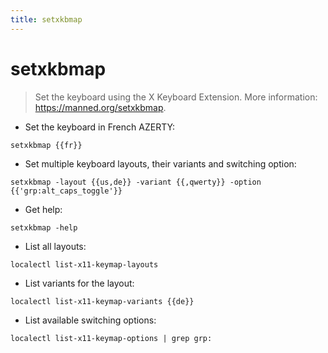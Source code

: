 ```yaml
---
title: setxkbmap
---
```

# setxkbmap

> Set the keyboard using the X Keyboard Extension.
> More information: <https://manned.org/setxkbmap>.

- Set the keyboard in French AZERTY:

`setxkbmap {{fr}}`

- Set multiple keyboard layouts, their variants and switching option:

`setxkbmap -layout {{us,de}} -variant {{,qwerty}} -option {{'grp:alt_caps_toggle'}}`

- Get help:

`setxkbmap -help`

- List all layouts:

`localectl list-x11-keymap-layouts`

- List variants for the layout:

`localectl list-x11-keymap-variants {{de}}`

- List available switching options:

`localectl list-x11-keymap-options | grep grp:`
